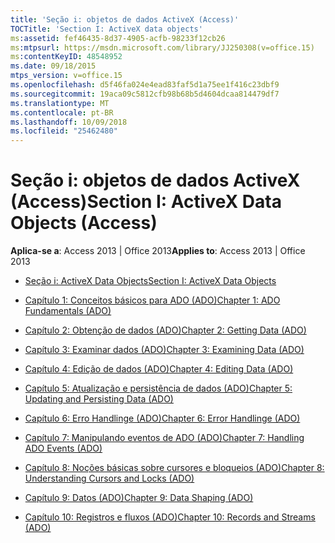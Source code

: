 ```yaml
---
title: 'Seção i: objetos de dados ActiveX (Access)'
TOCTitle: 'Section I: ActiveX data objects'
ms:assetid: fef46435-8d37-4905-acfb-98233f12cb26
ms:mtpsurl: https://msdn.microsoft.com/library/JJ250308(v=office.15)
ms:contentKeyID: 48548952
ms.date: 09/18/2015
mtps_version: v=office.15
ms.openlocfilehash: d5f46fa024e4ead83faf5d1a75ee1f416c23dbf9
ms.sourcegitcommit: 19aca09c5812cfb98b68b5d4604dcaa814479df7
ms.translationtype: MT
ms.contentlocale: pt-BR
ms.lasthandoff: 10/09/2018
ms.locfileid: "25462480"
---
```

# <a name="section-i-activex-data-objects-access"></a><span data-ttu-id="a9f09-102">Seção i: objetos de dados ActiveX (Access)</span><span class="sxs-lookup"><span data-stu-id="a9f09-102">Section I: ActiveX Data Objects (Access)</span></span>


<span data-ttu-id="a9f09-103">**Aplica-se a**: Access 2013 | Office 2013</span><span class="sxs-lookup"><span data-stu-id="a9f09-103">**Applies to**: Access 2013 | Office 2013</span></span>



  - [<span data-ttu-id="a9f09-104">Seção i: ActiveX Data Objects</span><span class="sxs-lookup"><span data-stu-id="a9f09-104">Section I: ActiveX Data Objects</span></span>](section-i-activex-data-objects.md)

  - [<span data-ttu-id="a9f09-105">Capítulo 1: Conceitos básicos para ADO (ADO)</span><span class="sxs-lookup"><span data-stu-id="a9f09-105">Chapter 1: ADO Fundamentals (ADO)</span></span>](chapter-1-ado-fundamentals-ado.md)

  - [<span data-ttu-id="a9f09-106">Capítulo 2: Obtenção de dados (ADO)</span><span class="sxs-lookup"><span data-stu-id="a9f09-106">Chapter 2: Getting Data (ADO)</span></span>](chapter-2-getting-data-ado.md)

  - [<span data-ttu-id="a9f09-107">Capítulo 3: Examinar dados (ADO)</span><span class="sxs-lookup"><span data-stu-id="a9f09-107">Chapter 3: Examining Data (ADO)</span></span>](chapter-3-examining-data-ado.md)

  - [<span data-ttu-id="a9f09-108">Capítulo 4: Edição de dados (ADO)</span><span class="sxs-lookup"><span data-stu-id="a9f09-108">Chapter 4: Editing Data (ADO)</span></span>](chapter-4-editing-data-ado.md)

  - [<span data-ttu-id="a9f09-109">Capítulo 5: Atualização e persistência de dados (ADO)</span><span class="sxs-lookup"><span data-stu-id="a9f09-109">Chapter 5: Updating and Persisting Data (ADO)</span></span>](chapter-5-updating-and-persisting-data-ado.md)

  - [<span data-ttu-id="a9f09-110">Capítulo 6: Erro Handlinge (ADO)</span><span class="sxs-lookup"><span data-stu-id="a9f09-110">Chapter 6: Error Handlinge (ADO)</span></span>](chapter-6-error-handlinge-ado.md)

  - [<span data-ttu-id="a9f09-111">Capítulo 7: Manipulando eventos de ADO (ADO)</span><span class="sxs-lookup"><span data-stu-id="a9f09-111">Chapter 7: Handling ADO Events (ADO)</span></span>](chapter-7-handling-ado-events-ado.md)

  - [<span data-ttu-id="a9f09-112">Capítulo 8: Noções básicas sobre cursores e bloqueios (ADO)</span><span class="sxs-lookup"><span data-stu-id="a9f09-112">Chapter 8: Understanding Cursors and Locks (ADO)</span></span>](chapter-8-understanding-cursors-and-locks-ado.md)

  - [<span data-ttu-id="a9f09-113">Capítulo 9: Datos (ADO)</span><span class="sxs-lookup"><span data-stu-id="a9f09-113">Chapter 9: Data Shaping (ADO)</span></span>](chapter-9-data-shaping-ado.md)

  - [<span data-ttu-id="a9f09-114">Capítulo 10: Registros e fluxos (ADO)</span><span class="sxs-lookup"><span data-stu-id="a9f09-114">Chapter 10: Records and Streams (ADO)</span></span>](chapter-10-records-and-streams-ado.md)

